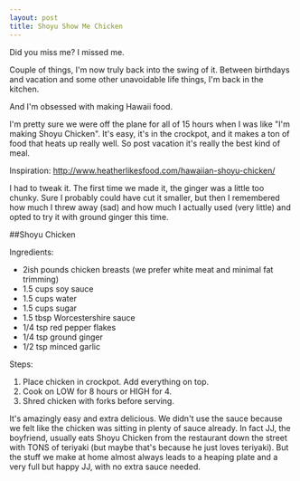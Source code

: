 ```yaml
---
layout: post
title: Shoyu Show Me Chicken
---
```


Did you miss me? I missed me. 

Couple of things, I'm now truly back into the swing of it. Between birthdays and vacation and some other unavoidable life things, I'm back in the kitchen. 

And I'm obsessed with making Hawaii food.

I'm pretty sure we were off the plane for all of 15 hours when I was like "I'm making Shoyu Chicken". It's easy, it's in the crockpot, and it makes a ton of food that heats up really well. So post vacation it's really the best kind of meal. 

Inspiration: http://www.heatherlikesfood.com/hawaiian-shoyu-chicken/

I had to tweak it. The first time we made it, the ginger was a little too chunky. Sure I probably could have cut it smaller, but then I remembered how much I threw away (sad) and how much I actually used (very little) and opted to try it with ground ginger this time. 

##Shoyu Chicken

Ingredients:

* 2ish pounds chicken breasts (we prefer white meat and minimal fat trimming)
* 1.5 cups soy sauce
* 1.5 cups water
* 1.5 cups sugar
* 1.5 tbsp Worcestershire sauce
* 1/4 tsp red pepper flakes
* 1/4 tsp ground ginger
* 1/2 tsp minced garlic

Steps:

1. Place chicken in crockpot. Add everything on top. 
2. Cook on LOW for 8 hours or HIGH for 4.
3. Shred chicken with forks before serving.

It's amazingly easy and extra delicious. We didn't use the sauce because we felt like the chicken was sitting in plenty of sauce already. In fact JJ, the boyfriend, usually eats Shoyu Chicken from the restaurant down the street with TONS of teriyaki (but maybe that's because he just loves teriyaki). But the stuff we make at home almost always leads to a heaping plate and a very full but happy JJ, with no extra sauce needed.



